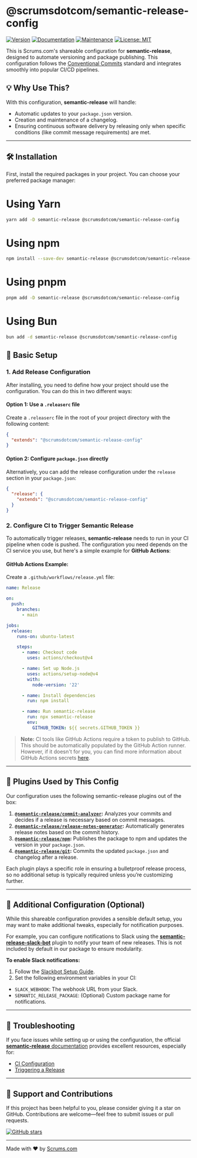 # @scrumsdotcom/semantic-release-config

[![Version](https://img.shields.io/badge/version-1.0.0-blue.svg?cacheSeconds=2592000)](https://github.com/scrumsdotcom/semantic-release-config) [![Documentation](https://img.shields.io/badge/documentation-yes-brightgreen.svg)](https://github.com/scrumsdotcom/semantic-release-config#readme) [![Maintenance](https://img.shields.io/badge/Maintained-yes-green.svg)](https://github.com/scrumsdotcom/semantic-release-config/graphs/commit-activity) [![License: MIT](https://img.shields.io/badge/License-MIT-yellow.svg)](https://github.com/scrumsdotcom/semantic-release-config/blob/master/LICENSE)

This is Scrums.com's shareable configuration for **semantic-release**, designed to automate versioning and package publishing. This configuration follows the [Conventional Commits](https://www.conventionalcommits.org/) standard and integrates smoothly into popular CI/CD pipelines.

## 💡 Why Use This?

With this configuration, **semantic-release** will handle:

- Automatic updates to your `package.json` version.
- Creation and maintenance of a changelog.
- Ensuring continuous software delivery by releasing only when specific conditions (like commit message requirements) are met.

---

## 🛠️ Installation

First, install the required packages in your project. You can choose your preferred package manager:

# Using Yarn

```bash
yarn add -D semantic-release @scrumsdotcom/semantic-release-config
```

# Using npm

```bash
npm install --save-dev semantic-release @scrumsdotcom/semantic-release-config
```

# Using pnpm

```bash
pnpm add -D semantic-release @scrumsdotcom/semantic-release-config
```

# Using Bun

```bash
bun add -d semantic-release @scrumsdotcom/semantic-release-config
```

## 📄 Basic Setup

### 1. Add Release Configuration

After installing, you need to define how your project should use the configuration. You can do this in two different ways:

#### Option 1: Use a `.releaserc` file

Create a `.releaserc` file in the root of your project directory with the following content:

```json
{
  "extends": "@scrumsdotcom/semantic-release-config"
}
```

#### Option 2: Configure `package.json` directly

Alternatively, you can add the release configuration under the `release` section in your `package.json`:

```json
{
  "release": {
    "extends": "@scrumsdotcom/semantic-release-config"
  }
}
```

### 2. Configure CI to Trigger Semantic Release

To automatically trigger releases, **semantic-release** needs to run in your CI pipeline when code is pushed. The configuration you need depends on the CI service you use, but here's a simple example for **GitHub Actions**:

#### GitHub Actions Example:

Create a `.github/workflows/release.yml` file:

```yaml
name: Release

on:
  push:
    branches:
      - main

jobs:
  release:
    runs-on: ubuntu-latest

    steps:
      - name: Checkout code
        uses: actions/checkout@v4

      - name: Set up Node.js
        uses: actions/setup-node@v4
        with:
          node-version: '22'

      - name: Install dependencies
        run: npm install

      - name: Run semantic-release
        run: npx semantic-release
        env:
          GITHUB_TOKEN: ${{ secrets.GITHUB_TOKEN }}
```

> **Note:** CI tools like GitHub Actions require a token to publish to GitHub. This should be automatically populated by the GitHub Action runner. However, if it doesn't for you, you can find more information about GitHub Actions secrets [here](-github-actions/security-guides/automatic-token-authentication).

---

## 🔌 Plugins Used by This Config

Our configuration uses the following semantic-release plugins out of the box:

1. **[`@semantic-release/commit-analyzer`](https://github.com/semantic-release/commit-analyzer):** Analyzes your commits and decides if a release is necessary based on commit messages.
2. **[`@semantic-release/release-notes-generator`](https://github.com/semantic-release/release-notes-generator):** Automatically generates release notes based on the commit history.
3. **[`@semantic-release/npm`](https://github.com/semantic-release/npm):** Publishes the package to npm and updates the version in your `package.json`.
4. **[`@semantic-release/git`](https://github.com/semantic-release/git):** Commits the updated `package.json` and changelog after a release.

Each plugin plays a specific role in ensuring a bulletproof release process, so no additional setup is typically required unless you’re customizing further.

---

## 📑 Additional Configuration (Optional)

While this shareable configuration provides a sensible default setup, you may want to make additional tweaks, especially for notification purposes.

For example, you can configure notifications to Slack using the [**semantic-release-slack-bot**](https://github.com/juliuscc/semantic-release-slack-bot) plugin to notify your team of new releases. This is not included by default in our package to ensure modularity.

**To enable Slack notifications:**

1. Follow the [Slackbot Setup Guide](https://github.com/juliuscc/semantic-release-slack-bot#configuration).
2. Set the following environment variables in your CI:

- `SLACK_WEBHOOK`: The webhook URL from your Slack.
- `SEMANTIC_RELEASE_PACKAGE`: (Optional) Custom package name for notifications.

---

## 🛑 Troubleshooting

If you face issues while setting up or using the configuration, the official [**semantic-release** documentation](https://semantic-release.gitbook.io/semantic-release/) provides excellent resources, especially for:

- [CI Configuration](https://semantic-release.gitbook.io/semantic-release/usage/ci-configuration)
- [Triggering a Release](https://semantic-release.gitbook.io/semantic-release/usage/configuration#triggering-a-release)

---

## 🌟 Support and Contributions

If this project has been helpful to you, please consider giving it a star on GitHub. Contributions are welcome—feel free to submit issues or pull requests.

[![GitHub stars](https://img.shields.io/github/stars/Scrumsdotcom/semantic-release-config.svg?style=social&label=Star)](https://github.com/Scrumsdotcom/semantic-release-config)

---

Made with ❤️ by [Scrums.com](https://www.scrums.com)
